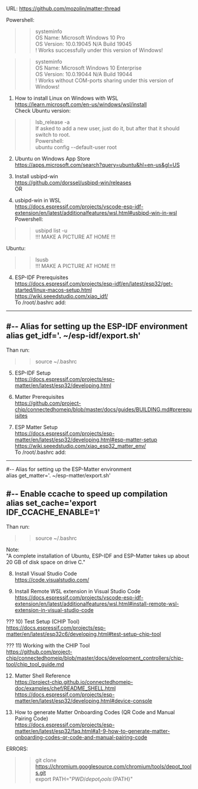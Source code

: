 URL: https://github.com/mozolin/matter-thread  

Powershell:  
>> systeminfo  
OS Name: Microsoft Windows 10 Pro  
OS Version: 10.0.19045 N/A Build 19045  
! Works successfully under this version of Windows!  
  
>> systeminfo  
OS Name: Microsoft Windows 10 Enterprise  
OS Version: 10.0.19044 N/A Build 19044  
! Works without COM-ports sharing under this version of Windows!  
  
  
1) How to install Linux on Windows with WSL  
https://learn.microsoft.com/en-us/windows/wsl/install  
Check Ubuntu version:  
>> lsb_release -a  
If asked to add a new user, just do it, but after that it should switch to root.  
Powershell:  
>> ubuntu config --default-user root  
  
2) Ubuntu on Windows App Store  
https://apps.microsoft.com/search?query=ubuntu&hl=en-us&gl=US  
  
3) Install usbipd-win  
https://github.com/dorssel/usbipd-win/releases  
OR  
3) usbipd-win in WSL  
https://docs.espressif.com/projects/vscode-esp-idf-extension/en/latest/additionalfeatures/wsl.html#usbipd-win-in-wsl  
Powershell:  
>> usbipd list -u  
!!! MAKE A PICTURE AT HOME !!!  
  
Ubuntu:  
>> lsusb  
!!! MAKE A PICTURE AT HOME !!!  
  
4) ESP-IDF Prerequisites  
https://docs.espressif.com/projects/esp-idf/en/latest/esp32/get-started/linux-macos-setup.html  
https://wiki.seeedstudio.com/xiao_idf/  
To /root/.bashrc add:  
---------------------------------------------------  
#-- Alias for setting up the ESP-IDF environment  
alias get_idf='. ~/esp-idf/export.sh'  
---------------------------------------------------  
Than run:  
>> source ~/.bashrc  
  
5) ESP-IDF Setup  
https://docs.espressif.com/projects/esp-matter/en/latest/esp32/developing.html  
  
6) Matter Prerequisites  
https://github.com/project-chip/connectedhomeip/blob/master/docs/guides/BUILDING.md#prerequisites  
  
7) ESP Matter Setup  
https://docs.espressif.com/projects/esp-matter/en/latest/esp32/developing.html#esp-matter-setup  
https://wiki.seeedstudio.com/xiao_esp32_matter_env/  
To /root/.bashrc add:  
---------------------------------------------------  
#-- Alias for setting up the ESP-Matter environment  
alias get_matter='. ~/esp-matter/export.sh'  
  
#-- Enable ccache to speed up compilation  
alias set_cache='export IDF_CCACHE_ENABLE=1'  
---------------------------------------------------  
Than run:  
>> source ~/.bashrc  
  
Note:  
"A complete installation of Ubuntu, ESP-IDF and ESP-Matter takes up about 20 GB of disk space on drive C."  
  
8) Install Visual Studio Code  
https://code.visualstudio.com/  
  
9) Install Remote WSL extension in Visual Studio Code  
https://docs.espressif.com/projects/vscode-esp-idf-extension/en/latest/additionalfeatures/wsl.html#install-remote-wsl-extension-in-visual-studio-code  
  
??? 10) Test Setup (CHIP Tool)  
https://docs.espressif.com/projects/esp-matter/en/latest/esp32c6/developing.html#test-setup-chip-tool  
  
??? 11) Working with the CHIP Tool  
https://github.com/project-chip/connectedhomeip/blob/master/docs/development_controllers/chip-tool/chip_tool_guide.md  
  
12) Matter Shell Reference  
https://project-chip.github.io/connectedhomeip-doc/examples/chef/README_SHELL.html  
https://docs.espressif.com/projects/esp-matter/en/latest/esp32/developing.html#device-console  
  
13) How to generate Matter Onboarding Codes (QR Code and Manual Pairing Code)  
https://docs.espressif.com/projects/esp-matter/en/latest/esp32/faq.html#a1-9-how-to-generate-matter-onboarding-codes-qr-code-and-manual-pairing-code  
  
  
  
ERRORS:  
  
>> git clone https://chromium.googlesource.com/chromium/tools/depot_tools.git  
>> export PATH="${PWD}/depot_tools:${PATH}"  
  